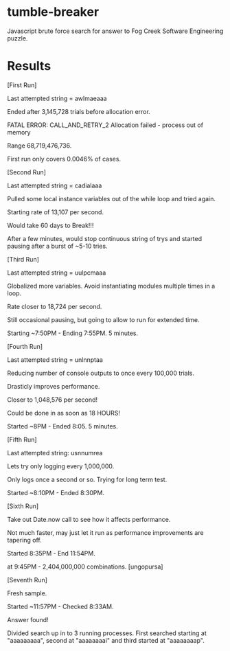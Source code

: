 tumble-breaker
==============

Javascript brute force search for answer to Fog Creek Software Engineering puzzle.

Results
=======

[First Run]

Last attempted string = awlmaeaaa

Ended after 3,145,728 trials before allocation error.

   FATAL ERROR: CALL_AND_RETRY_2 Allocation failed - process out of memory
   
Range 68,719,476,736.

First run only covers 0.0046% of cases.

[Second Run]

Last attempted string = cadialaaa

Pulled some local instance variables out of the while loop and tried again.

Starting rate of 13,107 per second.

Would take 60 days to Break!!!

After a few minutes, would stop continuous string of trys and started pausing after a burst of ~5-10 tries.

[Third Run]

Last attempted string = uulpcmaaa

Globalized more variables. Avoid instantiating modules multiple times in a loop.

Rate closer to 18,724 per second.

Still occasional pausing, but going to allow to run for extended time.

Starting ~7:50PM - Ending 7:55PM. 5 minutes.

[Fourth Run]

Last attempted string = unlnnptaa

Reducing number of console outputs to once every 100,000 trials.

Drasticly improves performance.

Closer to 1,048,576 per second!

Could be done in as soon as 18 HOURS!

Started ~8PM - Ended 8:05. 5 minutes.

[Fifth Run]

Last attempted string: usnnumrea

Lets try only logging every 1,000,000.

Only logs once a second or so. Trying for long term test.

Started ~8:10PM - Ended 8:30PM.

[Sixth Run]

Take out Date.now call to see how it affects performance.

Not much faster, may just let it run as performance improvements are tapering off.

Started 8:35PM - End 11:54PM.

at 9:45PM - 2,404,000,000 combinations. [ungopursa]

[Seventh Run]

Fresh sample. 

Started ~11:57PM - Checked 8:33AM.

Answer found!

Divided search up in to 3 running processes. First searched starting at "aaaaaaaaa", second at "aaaaaaaai" and third started at "aaaaaaaap".